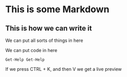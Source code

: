 # This is some Markdown

## This is how we can write it

We can put all sorts of things in here

We can put code in here

````
Get-Help Get-Help
````

If we press CTRL + K, and then V we get a live preview